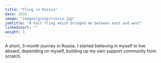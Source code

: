 ```yaml
---
title: "Fling in Russia"
date: 2016
image: "images/group/russia.jpg"
jobtitle: "A Fall fling which bridged me between east and west"
linkedinurl: ""
weight: 3
---
```


A short, 3-month journey in Russia. I started believing in myself to live aboard, depending on myself, building up my own support community from scratch.